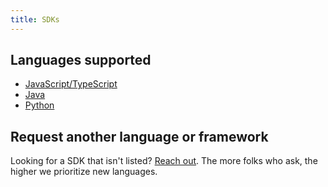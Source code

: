 ```yaml
---
title: SDKs
---
```


## Languages supported

- [JavaScript/TypeScript](../configuration/generators.md#supported-generators)
- [Java](../configuration/generators.md#supported-generators)
- [Python](../configuration/generators.md#supported-generators)

## Request another language or framework

Looking for a SDK that isn't listed? [Reach out](mailto:hey@buildwithfern.com?subject=%5BRequest%5D%20SDK%20support&body=Hey%2C%20I'm%20looking%20to%20get%20SDKs%20for%20the%20following%20languages%2Fframeworks%3A). The more folks who ask, the higher we prioritize new languages.
